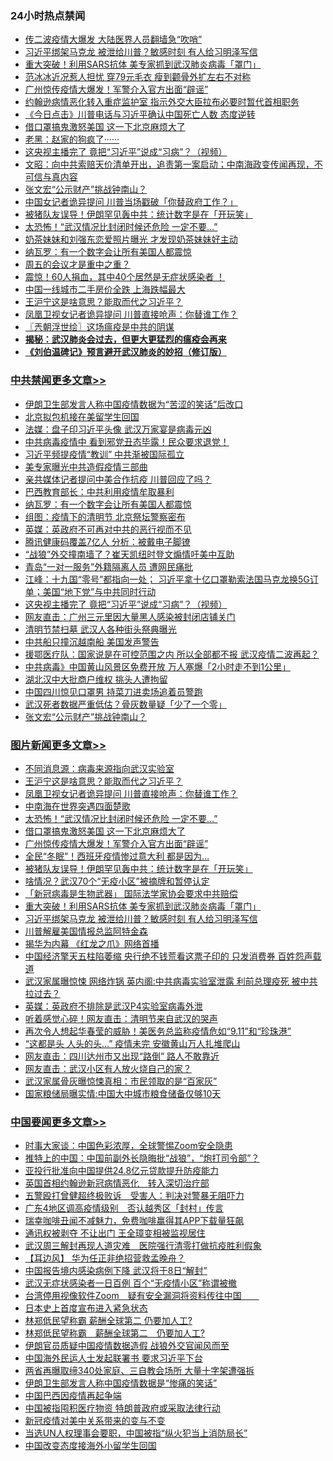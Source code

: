 <div class="catlist">
<h3>24小时热点禁闻</h3>
<ul>
<li><a href="https://github.com/fqnews/bnews/blob/master/cbnews/20200406/1307695.md">传二波疫情大爆发 大陆医界人员翻墙急“吹哨”</a></li>
<li><a href="https://github.com/fqnews/bnews/blob/master/topimagenews/20200406/1307673.md">习近平绑架马克龙 被泄给川普？敏感时刻 有人给习明泽写信</a></li>
<li><a href="https://github.com/fqnews/bnews/blob/master/topimagenews/20200407/1307824.md">重大突破！利用SARS抗体 美专家抓到武汉肺炎病毒「罩门」</a></li>
<li><a href="https://github.com/fqnews/bnews/blob/master/yule/20200407/1307754.md">范冰冰近况惹人担忧 穿79元毛衣 瘦到颧骨外扩左右不对称</a></li>
<li><a href="https://github.com/fqnews/bnews/blob/master/topimagenews/20200407/1308046.md">广州惊传疫情大爆发！军警介入官方出面“辟谣”</a></li>
<li><a href="https://github.com/fqnews/bnews/blob/master/cbnews/20200407/1307784.md">约翰逊病情恶化转入重症监护室 指示外交大臣拉布必要时暂代首相职务</a></li>
<li><a href="https://github.com/fqnews/bnews/blob/master/bannedvideo/20200407/1307714.md">《今日点击》川普电话与习近平确认中国死亡人数 态度逆转 </a></li>
<li><a href="https://github.com/fqnews/bnews/blob/master/topimagenews/20200407/1308063.md">借口罩搞鬼激怒美国 这一下北京麻烦大了</a></li>
<li><a href="https://github.com/fqnews/bnews/blob/master/bannedvideo/20200407/1307921.md">老黑：赵家的狗疯了······ </a></li>
<li><a href="https://github.com/fqnews/bnews/blob/master/cbnews/20200407/1308048.md">这央视主播完了 竟把“习近平”说成“习病”？（视频）</a></li>
<li><a href="https://github.com/fqnews/bnews/blob/master/cbnews/20200407/1307863.md">文昭：向中共索赔天价清单开出，追责第一案启动；中南海政变传闻再现，不可信与真内容 </a></li>
<li><a href="https://github.com/fqnews/bnews/blob/master/cbnews/20200407/1307985.md">张文宏“公示财产”挑战钟南山？</a></li>
<li><a href="https://github.com/fqnews/bnews/blob/master/cnnews/20200407/1308051.md">中国女记者诡异提问 川普当场戳破「你替政府工作？」</a></li>
<li><a href="https://github.com/fqnews/bnews/blob/master/topimagenews/20200407/1307952.md">被猪队友误导！伊朗罕见轰中共：统计数字是在「开玩笑」</a></li>
<li><a href="https://github.com/fqnews/bnews/blob/master/topimagenews/20200407/1308126.md">太恐怖！“武汉情况比封闭时候还危险 一定不要…”</a></li>
<li><a href="https://github.com/fqnews/bnews/blob/master/yule/20200407/1307763.md">奶茶妹妹和刘强东恋爱照片曝光 才发现奶茶妹妹好主动</a></li>
<li><a href="https://github.com/fqnews/bnews/blob/master/cbnews/20200407/1308086.md">纳瓦罗：有一个数字会让所有美国人都震惊</a></li>
<li><a href="https://github.com/fqnews/bnews/blob/master/finance/20200407/1307927.md">周五的会议才是重中之重？</a></li>
<li><a href="https://github.com/fqnews/bnews/blob/master/comments/20200407/1307861.md">震惊！60人捐血，其中40个居然是无症状感染者 ！</a></li>
<li><a href="https://github.com/fqnews/bnews/blob/master/comments/20200407/1307897.md">中国一线城市二手房价全跌 上海跌幅最大</a></li>
<li><a href="https://github.com/fqnews/bnews/blob/master/topimagenews/20200407/1308171.md">王沪宁这是啥意思？能取而代之习近平？</a></li>
<li><a href="https://github.com/fqnews/bnews/blob/master/topimagenews/20200407/1308137.md">凤凰卫视女记者诡异提问 川普直接呛声：你替谁工作？</a></li>
<li><a href="https://github.com/fqnews/bnews/blob/master/ssgc/20200407/1307791.md">〖兲朝浮世绘〗这场瘟疫是中共的阴谋</a></li>
<li><b><a href="https://github.com/fqnews/bnews/blob/master/comments/20200211/1275071.md" target="_blank">揭秘：武汉肺炎会过去，但更大更猛烈的瘟疫会再来</a></b></li>
<li><b><a href="https://github.com/fqnews/bnews/blob/master/comments/20200207/1272816.md" target="_blank">《刘伯温碑记》预言避开武汉肺炎的妙招（修订版）</a></b></li>
</ul>
</div>

<div class="catlist">
<h3><a href="https://github.com/fqnews/bnews/blob/master/cbnews/" target="_blank">中共禁闻</a><span><a href="https://github.com/fqnews/bnews/blob/master/cbnews/" target="_blank" rel="nofollow">更多文章>></a></span></h3>
<ul>
<li><a href="https://github.com/fqnews/bnews/blob/master/cbnews/20200407/1308254.md" target="_blank">伊朗卫生部发言人称中国疫情数据为“苦涩的笑话”后改口</a></li>
<li><a href="https://github.com/fqnews/bnews/blob/master/cbnews/20200407/1308158.md" target="_blank">北京拟包机接在美留学生回国</a></li>
<li><a href="https://github.com/fqnews/bnews/blob/master/cbnews/20200407/1308118.md" target="_blank">法媒：盘子印习近平头像 武汉万家宴是病毒元凶</a></li>
<li><a href="https://github.com/fqnews/bnews/blob/master/cbnews/20200407/1308109.md" target="_blank">中共病毒疫情中 看到邪党丑态毕露！民众要求退党！</a></li>
<li><a href="https://github.com/fqnews/bnews/blob/master/cbnews/20200407/1308094.md" target="_blank">习近平频提疫情“教训” 中共渐被国际孤立</a></li>
<li><a href="https://github.com/fqnews/bnews/blob/master/cbnews/20200407/1308093.md" target="_blank">美专家曝光中共造假疫情三部曲</a></li>
<li><a href="https://github.com/fqnews/bnews/blob/master/cbnews/20200407/1308092.md" target="_blank">亲共媒体记者提问中美合作抗疫 川普回应了吗？</a></li>
<li><a href="https://github.com/fqnews/bnews/blob/master/cbnews/20200407/1308089.md" target="_blank">巴西教育部长：中共利用疫情牟取暴利</a></li>
<li><a href="https://github.com/fqnews/bnews/blob/master/cbnews/20200407/1308086.md" target="_blank">纳瓦罗：有一个数字会让所有美国人都震惊</a></li>
<li><a href="https://github.com/fqnews/bnews/blob/master/cbnews/20200407/1308085.md" target="_blank">组图：疫情下的清明节 北京祭坛警察密布</a></li>
<li><a href="https://github.com/fqnews/bnews/blob/master/cbnews/20200407/1308077.md" target="_blank">英媒：英政府不可再对中共的恶行视而不见</a></li>
<li><a href="https://github.com/fqnews/bnews/blob/master/cbnews/20200407/1308072.md" target="_blank">腾讯健康码覆盖7亿人 分析：被戴电子脚镣</a></li>
<li><a href="https://github.com/fqnews/bnews/blob/master/cbnews/20200407/1308065.md" target="_blank">“战狼”外交撞南墙了？崔天凯纽时登文煽情吁美中互助</a></li>
<li><a href="https://github.com/fqnews/bnews/blob/master/cbnews/20200407/1308064.md" target="_blank">青岛“一对一服务”外籍隔离人员 遭网民痛批</a></li>
<li><a href="https://github.com/fqnews/bnews/blob/master/cbnews/20200407/1308061.md" target="_blank">江峰：十九国“零号”都指向一处； 习近平拿十亿口罩勒索法国马克龙换5G订单；美国“地下党”与中共同时行动</a></li>
<li><a href="https://github.com/fqnews/bnews/blob/master/cbnews/20200407/1308048.md" target="_blank">这央视主播完了 竟把“习近平”说成“习病”？（视频）</a></li>
<li><a href="https://github.com/fqnews/bnews/blob/master/cbnews/20200407/1308047.md" target="_blank">网友直击：广州三元里因大量黑人感染被封闭店铺关门</a></li>
<li><a href="https://github.com/fqnews/bnews/blob/master/cbnews/20200407/1308020.md" target="_blank">清明节禁扫墓 武汉人各种街头祭典曝光</a></li>
<li><a href="https://github.com/fqnews/bnews/blob/master/cbnews/20200407/1308004.md" target="_blank">中共船只撞沉越南船 美国发声警告</a></li>
<li><a href="https://github.com/fqnews/bnews/blob/master/cbnews/20200407/1307995.md" target="_blank">援鄂医疗队：国家说是在可控范围之内 所以全部都不报 武汉疫情二波再起？</a></li>
<li><a href="https://github.com/fqnews/bnews/blob/master/cbnews/20200407/1307994.md" target="_blank">中共病毒》中国黄山风景区免费开放 万人塞爆「2小时走不到1公里」</a></li>
<li><a href="https://github.com/fqnews/bnews/blob/master/cbnews/20200407/1307988.md" target="_blank">湖北汉中大批商户维权 挑头人遭拘留</a></li>
<li><a href="https://github.com/fqnews/bnews/blob/master/cbnews/20200407/1307987.md" target="_blank">中国四川惊见口罩男 持菜刀进卖场追着员警跑</a></li>
<li><a href="https://github.com/fqnews/bnews/blob/master/cbnews/20200407/1307986.md" target="_blank">武汉死者数据严重低估？骨灰数量疑「少了一个零」</a></li>
<li><a href="https://github.com/fqnews/bnews/blob/master/cbnews/20200407/1307985.md" target="_blank">张文宏“公示财产”挑战钟南山？</a></li>

</ul>
</div>
<div class="catlist">
<h3><a href="https://github.com/fqnews/bnews/blob/master/topimagenews/" target="_blank">图片新闻</a><span><a href="https://github.com/fqnews/bnews/blob/master/topimagenews/" target="_blank" rel="nofollow">更多文章>></a></span></h3>
<ul>
<li><a href="https://github.com/fqnews/bnews/blob/master/topimagenews/20200407/1308185.md" target="_blank">不同消息源：病毒来源指向武汉实验室</a></li>
<li><a href="https://github.com/fqnews/bnews/blob/master/topimagenews/20200407/1308171.md" target="_blank">王沪宁这是啥意思？能取而代之习近平？</a></li>
<li><a href="https://github.com/fqnews/bnews/blob/master/topimagenews/20200407/1308137.md" target="_blank">凤凰卫视女记者诡异提问 川普直接呛声：你替谁工作？</a></li>
<li><a href="https://github.com/fqnews/bnews/blob/master/topimagenews/20200407/1308135.md" target="_blank">中南海在世界突遇四面楚歌</a></li>
<li><a href="https://github.com/fqnews/bnews/blob/master/topimagenews/20200407/1308126.md" target="_blank">太恐怖！“武汉情况比封闭时候还危险 一定不要…”</a></li>
<li><a href="https://github.com/fqnews/bnews/blob/master/topimagenews/20200407/1308063.md" target="_blank">借口罩搞鬼激怒美国 这一下北京麻烦大了</a></li>
<li><a href="https://github.com/fqnews/bnews/blob/master/topimagenews/20200407/1308046.md" target="_blank">广州惊传疫情大爆发！军警介入官方出面“辟谣”</a></li>
<li><a href="https://github.com/fqnews/bnews/blob/master/topimagenews/20200407/1307993.md" target="_blank">全民“冬眠”！西班牙疫情惨过意大利 都是因为&#8230;</a></li>
<li><a href="https://github.com/fqnews/bnews/blob/master/topimagenews/20200407/1307952.md" target="_blank">被猪队友误导！伊朗罕见轰中共：统计数字是在「开玩笑」</a></li>
<li><a href="https://github.com/fqnews/bnews/blob/master/topimagenews/20200407/1307951.md" target="_blank">啥情况？武汉70个“无疫小区”被摘牌和暂停认定</a></li>
<li><a href="https://github.com/fqnews/bnews/blob/master/topimagenews/20200407/1307931.md" target="_blank">「新冠病毒是生物武器」 国际法学家协会要求中共赔偿</a></li>
<li><a href="https://github.com/fqnews/bnews/blob/master/topimagenews/20200407/1307824.md" target="_blank">重大突破！利用SARS抗体 美专家抓到武汉肺炎病毒「罩门」</a></li>
<li><a href="https://github.com/fqnews/bnews/blob/master/topimagenews/20200406/1307673.md" target="_blank">习近平绑架马克龙 被泄给川普？敏感时刻 有人给习明泽写信</a></li>
<li><a href="https://github.com/fqnews/bnews/blob/master/topimagenews/20200406/1307607.md" target="_blank">川普解雇美国情报总监阿特金森</a></li>
<li><a href="https://github.com/fqnews/bnews/blob/master/topimagenews/20200406/1307605.md" target="_blank">揭华为内幕 《红龙之爪》网络首播</a></li>
<li><a href="https://github.com/fqnews/bnews/blob/master/topimagenews/20200406/1307567.md" target="_blank">中国经济擎天五柱陷萎缩 央行绝不钱荒看这票子印的 只发消费券 百姓怨声载道</a></li>
<li><a href="https://github.com/fqnews/bnews/blob/master/topimagenews/20200406/1307517.md" target="_blank">武汉家属曝惊悚 网络炸锅 英内阁:中共病毒实验室泄露 利前总理疫死 被中共拉过去？</a></li>
<li><a href="https://github.com/fqnews/bnews/blob/master/topimagenews/20200406/1307460.md" target="_blank">英媒：英政府不排除是武汉P4实验室病毒外泄</a></li>
<li><a href="https://github.com/fqnews/bnews/blob/master/topimagenews/20200406/1307333.md" target="_blank">听着感觉心碎！网友直击：清明节来自武汉的哭声</a></li>
<li><a href="https://github.com/fqnews/bnews/blob/master/topimagenews/20200406/1307321.md" target="_blank">再次令人想起华春莹的威胁！美医务总监称疫情危如“9.11”和“珍珠港”</a></li>
<li><a href="https://github.com/fqnews/bnews/blob/master/topimagenews/20200406/1307320.md" target="_blank">“这都是头 人头的头…” 疫情未完 安徽黄山万人扎堆爬山</a></li>
<li><a href="https://github.com/fqnews/bnews/blob/master/topimagenews/20200406/1307319.md" target="_blank">网友直击：四川达州市又出现“路倒” 路人不敢靠近</a></li>
<li><a href="https://github.com/fqnews/bnews/blob/master/topimagenews/20200406/1307229.md" target="_blank">网友直击：武汉小区有人放火烧自己的家？</a></li>
<li><a href="https://github.com/fqnews/bnews/blob/master/topimagenews/20200406/1307228.md" target="_blank">武汉家属骨灰曝惊悚真相：市民领取的是“百家灰”</a></li>
<li><a href="https://github.com/fqnews/bnews/blob/master/topimagenews/20200406/1307227.md" target="_blank">国家粮储局曝实情:中国大中城市粮食储备仅够10天</a></li>

</ul>
</div>
<div class="catlist">
<h3><a href="https://github.com/fqnews/bnews/blob/master/headline/" target="_blank">中国要闻</a><span><a href="https://github.com/fqnews/bnews/blob/master/headline/" target="_blank" rel="nofollow">更多文章>></a></span></h3>
<ul>
<li><a href="https://github.com/fqnews/bnews/blob/master/headline/20200407/1308264.md" target="_blank">时事大家谈：中国色彩浓厚，全球警惕Zoom安全隐患</a></li>
<li><a href="https://github.com/fqnews/bnews/blob/master/headline/20200407/1308258.md" target="_blank">推特上的中国：中国前副外长隐晦批“战狼”，“炮打司令部”？</a></li>
<li><a href="https://github.com/fqnews/bnews/blob/master/headline/20200407/1308257.md" target="_blank">亚投行批准向中国提供24.8亿元贷款提升防疫能力</a></li>
<li><a href="https://github.com/fqnews/bnews/blob/master/headline/20200407/1308256.md" target="_blank">英国首相约翰逊新冠病情恶化　转入深切治疗部</a></li>
<li><a href="https://github.com/fqnews/bnews/blob/master/headline/20200407/1308214.md" target="_blank">五警殴打曾健超终极败诉　受害人：判决对警暴无阻吓力</a></li>
<li><a href="https://github.com/fqnews/bnews/blob/master/headline/20200407/1308213.md" target="_blank">广东4地区调高疫情级别　否认越秀区「封村」传言</a></li>
<li><a href="https://github.com/fqnews/bnews/blob/master/headline/20200407/1308205.md" target="_blank">瑞幸咖啡丑闻不减魅力，免费咖啡赢得其APP下载量狂飙</a></li>
<li><a href="https://github.com/fqnews/bnews/blob/master/headline/20200407/1308201.md" target="_blank">通讯权被剥夺 不让出门    王全璋变相被监视居住</a></li>
<li><a href="https://github.com/fqnews/bnews/blob/master/headline/20200407/1308200.md" target="_blank">武汉周三解封再现人道灾难　医院强行清零打做抗疫胜利假象</a></li>
<li><a href="https://github.com/fqnews/bnews/blob/master/headline/20200407/1308199.md" target="_blank">【耳边风】  华为任正非绝招营救孟晚舟？</a></li>
<li><a href="https://github.com/fqnews/bnews/blob/master/headline/20200407/1308192.md" target="_blank">中国报告境内感染病例下降 武汉将于8日“解封”</a></li>
<li><a href="https://github.com/fqnews/bnews/blob/master/headline/20200407/1308182.md" target="_blank">武汉无症状感染者一日百例  百个“无疫情小区”称谓被撤</a></li>
<li><a href="https://github.com/fqnews/bnews/blob/master/headline/20200407/1308175.md" target="_blank">台湾停用视像软件Zoom　疑有安全漏洞将资料传往中国　　</a></li>
<li><a href="https://github.com/fqnews/bnews/blob/master/headline/20200407/1308161.md" target="_blank">日本史上首度宣布进入紧急状态</a></li>
<li><a href="https://github.com/fqnews/bnews/blob/master/headline/20200407/1308160.md" target="_blank">林郑低民望称霸 薪酬全球第二  仍要加人工?</a></li>
<li><a href="https://github.com/fqnews/bnews/blob/master/headline/20200407/1308146.md" target="_blank">林郑低民望称霸　薪酬全球第二　仍要加人工?</a></li>
<li><a href="https://github.com/fqnews/bnews/blob/master/headline/20200407/1308140.md" target="_blank">伊朗官员质疑中国疫情数据造假     战狼外交官闻风而至</a></li>
<li><a href="https://github.com/fqnews/bnews/blob/master/headline/20200407/1308075.md" target="_blank">中国海外民运人士发起联署书 要求习近平下台</a></li>
<li><a href="https://github.com/fqnews/bnews/blob/master/headline/20200407/1308005.md" target="_blank">两省再曝取缔340处家庭、三自教会场所 大量十字架遭强拆</a></li>
<li><a href="https://github.com/fqnews/bnews/blob/master/headline/20200407/1307925.md" target="_blank">伊朗卫生部发言人称中国疫情数据是“惨痛的笑话”</a></li>
<li><a href="https://github.com/fqnews/bnews/blob/master/headline/20200407/1307859.md" target="_blank">中国巴西因疫情再起争端</a></li>
<li><a href="https://github.com/fqnews/bnews/blob/master/headline/20200407/1307852.md" target="_blank">中国被指囤积医疗物资 特朗普政府或采取法律行动</a></li>
<li><a href="https://github.com/fqnews/bnews/blob/master/headline/20200407/1307806.md" target="_blank">新冠疫情对美中关系带来的变与不变</a></li>
<li><a href="https://github.com/fqnews/bnews/blob/master/headline/20200407/1307795.md" target="_blank">当选UN人权理事会要职，中国被指“纵火犯当上消防局长”</a></li>
<li><a href="https://github.com/fqnews/bnews/blob/master/headline/20200407/1307794.md" target="_blank">中国改变态度接海外小留学生回国</a></li>

</ul>
</div>